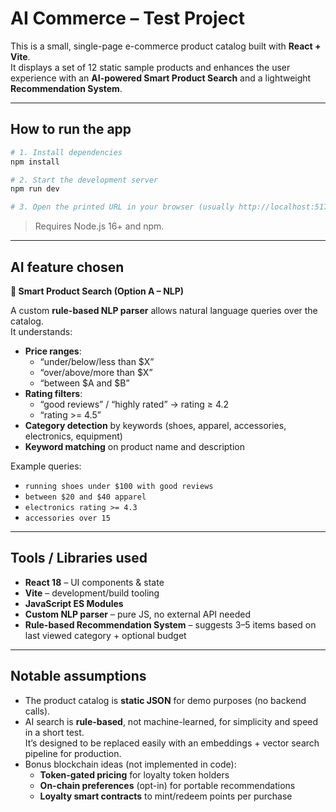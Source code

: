 # AI Commerce – Test Project

This is a small, single-page e-commerce product catalog built with **React + Vite**.  
It displays a set of 12 static sample products and enhances the user experience with an **AI-powered Smart Product Search** and a lightweight **Recommendation System**.

---

## **How to run the app**

```bash
# 1. Install dependencies
npm install

# 2. Start the development server
npm run dev

# 3. Open the printed URL in your browser (usually http://localhost:5173)
```

> Requires Node.js 16+ and npm.

---

## **AI feature chosen**

**🧠 Smart Product Search (Option A – NLP)**

A custom **rule-based NLP parser** allows natural language queries over the catalog.  
It understands:

- **Price ranges**:
  - “under/below/less than $X”
  - “over/above/more than $X”
  - “between $A and $B”
- **Rating filters**:
  - “good reviews” / “highly rated” → rating ≥ 4.2
  - “rating >= 4.5”
- **Category detection** by keywords (shoes, apparel, accessories, electronics, equipment)
- **Keyword matching** on product name and description

Example queries:

- `running shoes under $100 with good reviews`
- `between $20 and $40 apparel`
- `electronics rating >= 4.3`
- `accessories over 15`

---

## **Tools / Libraries used**

- **React 18** – UI components & state
- **Vite** – development/build tooling
- **JavaScript ES Modules**
- **Custom NLP parser** – pure JS, no external API needed
- **Rule-based Recommendation System** – suggests 3–5 items based on last viewed category + optional budget

---

## **Notable assumptions**

- The product catalog is **static JSON** for demo purposes (no backend calls).
- AI search is **rule-based**, not machine-learned, for simplicity and speed in a short test.  
  It’s designed to be replaced easily with an embeddings + vector search pipeline for production.
- Bonus blockchain ideas (not implemented in code):
  - **Token-gated pricing** for loyalty token holders
  - **On-chain preferences** (opt-in) for portable recommendations
  - **Loyalty smart contracts** to mint/redeem points per purchase

```

```
